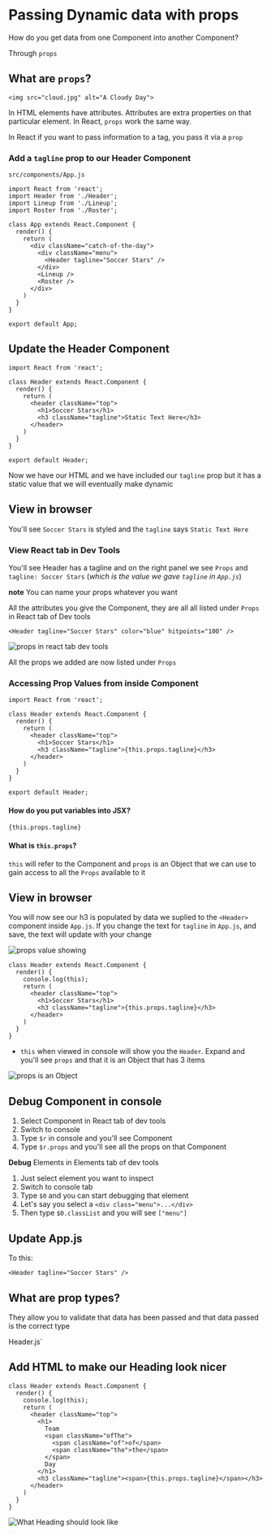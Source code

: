 # Passing Dynamic data with props
How do you get data from one Component into another Component?

Through `props`

## What are `props`?

`<img src="cloud.jpg" alt="A Cloudy Day">`

In HTML elements have attributes. Attributes are extra properties on that particular element. In React, `props` work the same way.

In React if you want to pass information to a tag, you pass it via a `prop`

### Add a `tagline` prop to our Header Component
`src/components/App.js`

```
import React from 'react';
import Header from './Header';
import Lineup from './Lineup';
import Roster from './Roster';

class App extends React.Component {
  render() {
    return (
      <div className="catch-of-the-day">
        <div className="menu">
          <Header tagline="Soccer Stars" />
        </div>
        <Lineup />
        <Roster />
      </div>
    )
  }
}

export default App;
```

## Update the Header Component
```
import React from 'react';

class Header extends React.Component {
  render() {
    return (
      <header className="top">
        <h1>Soccer Stars</h1>
        <h3 className="tagline">Static Text Here</h3>
      </header>
    )
  }
}

export default Header;
```

Now we have our HTML and we have included our `tagline` prop but it has a static value that we will eventually make dynamic

## View in browser
You'll see `Soccer Stars` is styled and the `tagline` says `Static Text Here`

### View React tab in Dev Tools
You'll see Header has a tagline and on the right panel we see `Props` and `tagline: Soccer Stars` (_which is the value we gave `tagline` in `App.js`_)

**note** You can name your props whatever you want

All the attributes you give the Component, they are all all listed under `Props` in React tab of Dev tools

`<Header tagline="Soccer Stars" color="blue" hitpoints="100" />`

![props in react tab dev tools](https://i.imgur.com/yWcnN9r.png)

All the props we added are now listed under `Props`

### Accessing Prop Values from inside Component
```
import React from 'react';

class Header extends React.Component {
  render() {
    return (
      <header className="top">
        <h1>Soccer Stars</h1>
        <h3 className="tagline">{this.props.tagline}</h3>
      </header>
    )
  }
}

export default Header;
```

#### How do you put variables into JSX?
`{this.props.tagline}`

#### What is `this.props`?

`this` will refer to the Component and `props` is an Object that we can use to gain access to all the `Props` available to it

## View in browser
You will now see our h3 is populated by data we suplied to the `<Header>` component inside `App.js`. If you change the text for `tagline` in `App.js`, and save, the text will update with your change

![props value showing](https://i.imgur.com/imso8Ty.png)

```
class Header extends React.Component {
  render() {
    console.log(this);
    return (
      <header className="top">
        <h1>Soccer Stars</h1>
        <h3 className="tagline">{this.props.tagline}</h3>
      </header>
    )
  }
}
```

* `this` when viewed in console will show you the `Header`. Expand and you'll see `props` and that it is an Object that has 3 items

![props is an Object](https://i.imgur.com/tMGRkbK.png)

## Debug Component in console
1. Select Component in React tab of dev tools
2. Switch to console
3. Type `$r` in console and you'll see Component
4. Type `$r.props` and you'll see all the props on that Component

**Debug** Elements in Elements tab of dev tools

1. Just select element you want to inspect
2. Switch to console tab 
3. Type `$0` and you can start debugging that element
4. Let's say you select a `<div class="menu">...</div>`
5. Then type `$0.classList` and you will see `["menu"]`

## Update App.js
To this:

`<Header tagline="Soccer Stars" />`

## What are prop types?
They allow you to validate that data has been passed and that data passed is the correct type

Header.js`

## Add HTML to make our Heading look nicer
```
class Header extends React.Component {
  render() {
    console.log(this);
    return (
      <header className="top">
        <h1>
          Team
          <span className="ofThe">
            <span className="of">of</span>
            <span className="the">the</span>
          </span>
          Day
        </h1>
        <h3 className="tagline"><span>{this.props.tagline}</span></h3>
      </header>
    )
  }
}
```

![What Heading should look like](https://i.imgur.com/ao7NMXD.png)


